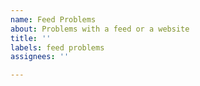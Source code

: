 ```yaml
---
name: Feed Problems
about: Problems with a feed or a website
title: ''
labels: feed problems
assignees: ''

---
```




